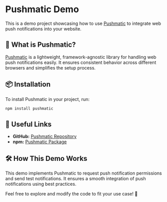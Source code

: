 # Pushmatic Demo

This is a demo project showcasing how to use [Pushmatic](https://github.com/mhmdsalahsebai/pushmatic) to integrate web push notifications into your website.

## 🚀 What is Pushmatic?

[Pushmatic](https://www.npmjs.com/package/pushmatic) is a lightweight, framework-agnostic library for handling web push notifications easily. It ensures consistent behavior across different browsers and simplifies the setup process.

## 📦 Installation

To install Pushmatic in your project, run:

```sh
npm install pushmatic
```

## 🔗 Useful Links

- **GitHub:** [Pushmatic Repository](https://github.com/mhmdsalahsebai/pushmatic)
- **npm:** [Pushmatic Package](https://www.npmjs.com/package/pushmatic)

## 🛠 How This Demo Works

This demo implements Pushmatic to request push notification permissions and send test notifications. It ensures a smooth integration of push notifications using best practices.

Feel free to explore and modify the code to fit your use case! 🚀
